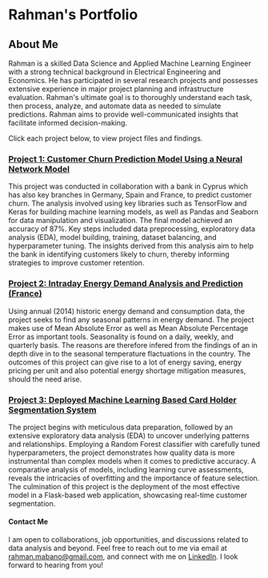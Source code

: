 # Rahman's Portfolio
## About Me
Rahman is a skilled Data Science and Applied Machine Learning Engineer with a strong technical background in Electrical Engineering and Economics. 
He has participated in several research projects and possesses extensive experience in major project planning and infrastructure evaluation. 
Rahman's ultimate goal is to thoroughly understand each task, then process, analyze, and automate data as needed to simulate predictions. 
Rahman aims to provide well-communicated insights that facilitate informed decision-making.

Click each project below, to view project files and findings.

### [Project 1: Customer Churn Prediction Model Using a Neural Network Model](https://github.com/DarthVadah/Customer-Churn-Prediction-Model-Using-a-Neural-Network-Model)
This project was conducted in collaboration with a bank in Cyprus which has also key branches in 
Germany, Spain and France, to predict customer churn. The analysis involved using key libraries such 
as TensorFlow and Keras for building machine learning models, as well as Pandas and Seaborn for 
data manipulation and visualization. The final model achieved an accuracy of 87%. Key steps 
included data preprocessing, exploratory data analysis (EDA), model building, training, dataset 
balancing, and hyperparameter tuning. The insights derived from this analysis aim to help the bank in 
identifying customers likely to churn, thereby informing strategies to improve customer retention.


### [Project 2: Intraday Energy Demand Analysis and Prediction (France)](https://github.com/DarthVadah/France-Intraday-Energy-Demand-Analysis-and-Forecasting)
Using annual (2014) historic energy demand and consumption data, the project seeks to find any seasonal patterns in energy demand. The project makes use of Mean Absolute Error as well as Mean Absolute 
Percentage Error as important tools. Seasonality is found on a daily, weekly, and quarterly basis. The reasons are therefore infered from the findings of an in depth dive in to the seasonal 
temperature flactuations in the country. The outcomes of this project can give rise to a lot of energy saving, energy pricing per unit and also potential energy shortage mitigation measures, should the
need arise.

### [Project 3: Deployed Machine Learning Based Card Holder Segmentation System](https://github.com/DarthVadah/Deployed-Machine-Learning-Based-Card-Holder-Segmentation-System)
The project begins with meticulous data preparation, followed by an extensive exploratory data analysis (EDA) to uncover underlying patterns and 
relationships. Employing a Random Forest classifier with carefully tuned hyperparameters, the project demonstrates how quality data is more instrumental than complex models when it comes to predictive accuracy. A comparative analysis of models, including learning curve assessments, reveals the intricacies of overfitting and the importance of feature selection. 
The 
culmination of this project is the deployment of the most effective model in a Flask-based web application, showcasing 
real-time customer segmentation.

#### Contact Me

I am open to collaborations, job opportunities, and discussions related to data analysis and beyond. Feel free to reach out to me via email at rahman.mabano@gmail.com, and connect with me on [LinkedIn](https://www.linkedin.com/in/rahman-mabano-98384b20b/). I look forward to hearing from you!



